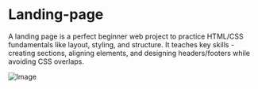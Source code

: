 # Landing-page
A landing page is a perfect beginner web project to practice HTML/CSS fundamentals like layout, styling, and structure. It teaches key skills - creating sections, aligning elements, and designing headers/footers while avoiding CSS overlaps. 

![Image](https://github.com/user-attachments/assets/624e6ddf-fc58-4578-b044-ebadd9635d35)
